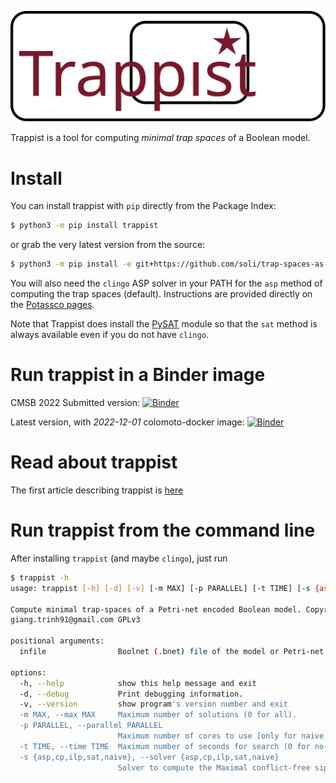 ![trappist logo](trappist.svg)

Trappist is a tool for computing _minimal trap spaces_ of a Boolean model.

# Install

You can install trappist with `pip` directly from the Package Index:

``` sh
$ python3 -m pip install trappist
```

or grab the very latest version from the source:

``` sh
$ python3 -m pip install -e git+https://github.com/soli/trap-spaces-as-siphons.git
```

You will also need the `clingo` ASP solver in your PATH for the `asp` method of computing the trap spaces (default). Instructions are provided directly on the [Potassco pages](https://github.com/potassco/clingo/releases/).

Note that Trappist does install the [PySAT](https://pysathq.github.io/docs/html/index.html) module so that the `sat` method is always available even if you do not have `clingo`.

# Run trappist in a Binder image

CMSB 2022 Submitted version: [![Binder](https://mybinder.org/badge.svg)](https://mybinder.org/v2/gh/soli/trap-spaces-as-siphons/camera-ready)

Latest version, with _2022-12-01_ colomoto-docker image: [![Binder](https://mybinder.org/badge.svg)](https://mybinder.org/v2/gh/soli/trap-spaces-as-siphons/main)

# Read about trappist

The first article describing trappist is [here](cmsb22.pdf)

# Run trappist from the command line

After installing `trappist` (and maybe `clingo`), just run

``` sh
$ trappist -h
usage: trappist [-h] [-d] [-v] [-m MAX] [-p PARALLEL] [-t TIME] [-s {asp,cp,ilp,sat,naive}] [infile]

Compute minimal trap-spaces of a Petri-net encoded Boolean model. Copyright (C) 2022 Sylvain.Soliman@inria.fr and
giang.trinh91@gmail.com GPLv3

positional arguments:
  infile                Boolnet (.bnet) file of the model or Petri-net (PNML) file of its Petri net encoding.

options:
  -h, --help            show this help message and exit
  -d, --debug           Print debugging information.
  -v, --version         show program's version number and exit
  -m MAX, --max MAX     Maximum number of solutions (0 for all).
  -p PARALLEL, --parallel PARALLEL
                        Maximum number of cores to use [only for naive method] (0 for no-limit).
  -t TIME, --time TIME  Maximum number of seconds for search (0 for no-limit).
  -s {asp,cp,ilp,sat,naive}, --solver {asp,cp,ilp,sat,naive}
                        Solver to compute the Maximal conflict-free siphons. 'asp' requires clingo, 'cp' requires minizinc.
```
